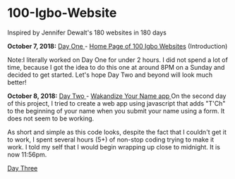 # 100-Igbo-Website
Inspired by Jennifer Dewalt's 180 websites in 180 days

<b>October 7, 2018:</b> <a href="https://github.com/neurogirl47/100-Igbo-Website/tree/88e2c71b6404a16e87a89a02ddfa333e33cb8a5d/dayone">Day One </a> - <u>Home Page of 100 Igbo Websites</u> (Introduction)

Note:I literally worked on Day One for under 2 hours. I did not spend a lot of time, because I got the idea to do this one at around 8PM on a Sunday and decided to get started. Let's hope Day Two and beyond will look much better!

<b>October 8, 2018:</b> <a href="https://github.com/neurogirl47/100-Igbo-Website/tree/master/daytwo">Day Two </a> - <u>Wakandize Your Name app </u> On the second day of this project, I tried to create a web app using javascript that adds "T'Ch" to the beginning of your name when you submit your name using a form. It does not seem to be working. 

As short and simple as this code looks, despite the fact that I couldn't get it to work, I spent several hours (5+) of non-stop coding trying to make it work. I told my self that I would begin wrapping up close to midnight. It is now 11:56pm.

<a href="https://github.com/neurogirl47/100-Igbo-Website/tree/master/daythree">Day Three </a>
